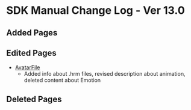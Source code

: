 # SDK Manual Change Log - Ver 13.0

## Added Pages

## Edited Pages

  - [AvatarFile](https://vrhikky.github.io/VketCloudSDK_Documents/latest/en/WorldMakingGuide/AvatarFile.html)
    - Added info about .hrm files, revised description about animation, deleted content about Emotion

## Deleted Pages
